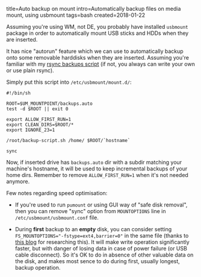title=Auto backup on mount
intro=Automatically backup files on media mount, using usbmount
tags=bash
created=2018-01-22

Assuming you're using WM, not DE, you probably have installed `usbmount` package in order to automatically mount USB sticks and HDDs when they are inserted.

It has nice "autorun" feature which we can use to automatically backup onto some removable harddisks when they are inserted.
Assuming you're familiar with my [rsync backups script][1] (if not, you always can write your own or use plain rsync).

[1]: rsync-backups.html

Simply put this script into `/etc/usbmount/mount.d/`:

    #!/bin/sh

    ROOT=$UM_MOUNTPOINT/backups.auto
    test -d $ROOT || exit 0

    export ALLOW_FIRST_RUN=1
    export CLEAN_DIRS=$ROOT/*
    export IGNORE_23=1

    /root/backup-script.sh /home/ $ROOT/`hostname`

    sync
        
Now, if inserted drive has `backups.auto` dir with a subdir matching your machine's hostname, it will be used to keep incremental backups of your home dirs.
Remember to remove `ALLOW_FIRST_RUN=1` when it's not needed anymore.

Few notes regarding speed optimisation:

* If you're used to run `pumount` or using GUI way of "safe disk removal", then you can remove "sync" option from `MOUNTOPTIONS` line in `/etc/usbmount/usbmount.conf` file.

* During **first** backup to an **empty** disk, you can consider setting `FS_MOUNTOPTIONS="-fstype=ext4,barrier=0"` in the same file (thanks to [this blog][blog] for researching this). It will make write operation significantly faster, but with danger of losing data in case of power failure (or USB cable disconnect). So it's OK to do in absence of other valuable data on the disk, and makes most sence to do during first, usually longest, backup operation.

[blog]: https://structr.org/blog/neo4j-performance-on-ext4


